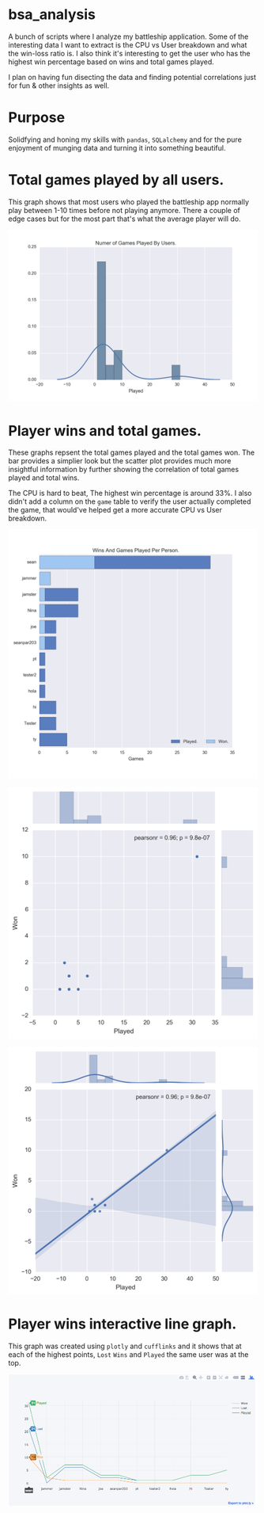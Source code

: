 # bsa_analysis
A bunch of scripts where I analyze my battleship application.
Some of the interesting data I want to extract is the CPU vs User breakdown and what the win-loss
ratio is. I also think it's interesting to get the user who has the highest win percentage based on
wins and total games played.

I plan on having fun disecting the data and finding potential correlations just for fun & other insights
as well.

# Purpose
Solidfying and honing my skills with `pandas`, `SQLalchemy` and for the pure enjoyment of munging data and
turning it into something beautiful.


# Total games played by all users.
This graph shows that most users who played the battleship app normally play between 1-10 times before
not playing anymore. There a couple of edge cases but for the most part that's what the average player
will do.

![](hist_games_played.png)


# Player wins and total games.
These graphs repsent the total games played and the total games won. The bar provides a simplier look
but the scatter plot provides much more insightful information by further showing the correlation of
total games played and total wins.

The CPU is hard to beat, The highest win percentage is around 33%. I also didn't add a column on the `game`
table to verify the user actually completed the game, that would've helped get a more accurate CPU vs User
breakdown.

![](user_wins_bar.png)

![](user_wins_joint.png)

![](user_wins_lr.png)

# Player wins interactive line graph.
This graph was created using `plotly` and `cufflinks` and it shows that at each of the highest points,
`Lost` `Wins` and `Played` the same user was at the top.

![](user_wins_line.png)